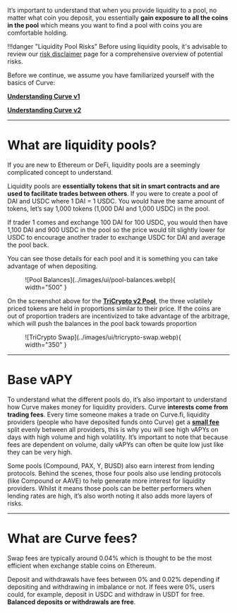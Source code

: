 It’s important to understand that when you provide liquidity to a pool, no matter what coin you deposit, you essentially **gain exposure to all the coins in the pool** which means you want to find a pool with coins you are comfortable holding.

!!!danger "Liquidity Pool Risks"
    Before using liquidity pools, it's advisable to review our [risk disclaimer](../risks-security/risks/pool.md) page for a comprehensive overview of potential risks.


Before we continue, we assume you have familiarized yourself with the basics of Curve:

[**Understanding Curve v1**](../base-features/understanding-curve.md)

[**Understanding Curve v2**](../base-features/understanding-crypto-pools.md)

---

# **What are liquidity pools?**

If you are new to Ethereum or DeFi, liquidity pools are a seemingly complicated concept to understand.

Liquidity pools are **essentially tokens that sit in smart contracts and are used to facilitate trades between others**. If you were to create a pool of DAI and USDC where 1 DAI = 1 USDC. You would have the same amount of tokens, let’s say 1,000 tokens (1,000 DAI and 1,000 USDC) in the pool.

If trader 1 comes and exchange 100 DAI for 100 USDC, you would then have 1,100 DAI and 900 USDC in the pool so the price would tilt slightly lower for USDC to encourage another trader to exchange USDC for DAI and average the pool back.

You can see those details for each pool and it is something you can take advantage of when depositing.

<figure markdown="span">
  ![Pool Balances](../images/ui/pool-balances.webp){ width="500" }
  <figcaption></figcaption>
</figure>

On the screenshot above for the [**TriCrypto v2 Pool**](https://curve.fi/#/ethereum/pools/tricrypto2/deposit), the three volatilely priced tokens are held in proportions similar to their price. If the coins are out of proportion traders are incentivized to take advantage of the arbitrage, which will push the balances in the pool back towards proportion

<figure markdown="span">
  ![TriCrypto Swap](../images/ui/tricrypto-swap.webp){ width="350" }
  <figcaption></figcaption>
</figure>

---

# **Base vAPY**

To understand what the different pools do, it’s also important to understand how Curve makes money for liquidity providers. Curve **interests come from trading fees**. Every time someone makes a trade on Curve.fi, liquidity providers (people who have deposited funds onto Curve) get a [**small fee**](../lp/understanding-curve-pools.md#what-are-curve-fees) split evenly between all providers, this is why you will see high vAPYs on days with high volume and high volatility. It’s important to note that because fees are dependent on volume, daily vAPYs can often be quite low just like they can be very high.

Some pools (Compound, PAX, Y, BUSD) also earn interest from lending protocols. Behind the scenes, those four pools also use lending protocols (like Compound or AAVE) to help generate more interest for liquidity providers. Whilst it means those pools can be better performers when lending rates are high, it’s also worth noting it also adds more layers of risks.

---

# **What are Curve fees?**

Swap fees are typically around 0.04% which is thought to be the most efficient when exchange stable coins on Ethereum.

Deposit and withdrawals have fees between 0% and 0.02% depending if depositing and withdrawing in imbalance or not. If fees were 0%, users could, for example, deposit in USDC and withdraw in USDT for free. **Balanced deposits or withdrawals are free**.
